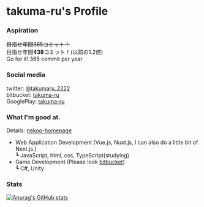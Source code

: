 # takuma-ru's Profile

### Aspiration
~~目指せ年間365コミット！~~<br>
目指せ年間**438**コミット！(以前の1.2倍)<br>
Go for it! 365 commit per year

### Social media
twitter: [@takumaru_2222](https://twitter.com/takumaru_2222)<br>
bitbucket: [takuma-ru](https://bitbucket.org/takuma-ru/)<br>
GooglePlay: [takuma-ru](https://play.google.com/store/apps/dev?id=7473198602481823619)

### What I'm good at.
Details: [nekoo-homepage](https://nekoo-homepage.vercel.app/)<br>
- Web Application Development (Vue.js, Nuxt.js, I can also do a little bit of Next.js.)<br>
  ┗ JavaScript, html, css, TypeScript(studying)<br>
- Game Development (Please look [bitbucket](https://bitbucket.org/takuma-ru/))<br>
  ┗ C#, Unity<br>

### Stats
[![Anurag's GitHub stats](https://github-readme-stats.vercel.app/api?username=takuma-ru&count_private=true&show_icons=true)](https://github.com/anuraghazra/github-readme-stats)
